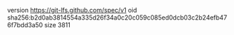 version https://git-lfs.github.com/spec/v1
oid sha256:b2d0ab3814554a335d26f34a0c20c059c085ed0dcb03c2b24efb476f7bdd3a50
size 3811
